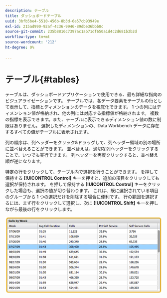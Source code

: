 ```yaml
---
description: テーブル
title: ダッシュボードテーブル
uuid: 3bfb5be4-5510-456b-8b3d-6e57cb93949e
exl-id: 215ad990-92af-4c36-9946-89dbe36bbb8c
source-git-commit: 235b8816c7397ac1ab71df650a1d4c2d681b3b2d
workflow-type: tm+mt
source-wordcount: '212'
ht-degree: 0%

---
```


# テーブル{#tables}

テーブルは、ダッシュボードアプリケーションで使用できる、最も詳細な指向のビジュアライゼーションです。 テーブルでは、各データ要素をテーブルの行として表示して、指標とディメンションのデータを視覚化できます。 1 つの列にはディメンション値が格納され、他の列には対応する指標値が格納されます。 複数の指標を表示できます。また、テーブルに表示できるディメンション値の数に制限はありません。 選択したディメンションの、Data Workbench データに存在するすべての値がテーブルに表示されます。

列の順序は、列ヘッダーをクリック&amp;ドラッグして、列ヘッダー領域の別の場所に並べ替えることができます。 並べ替えは、適切な列ヘッダーをクリックすることで、いつでも実行できます。 列ヘッダーを再度クリックすると、並べ替え順が逆になります。

特定の行をクリックして、テーブル内で選択を行うことができます。 を押して保持する **[!UICONTROL Control]** キーを押すと、追加の項目をクリックしても選択が保持されます。 を押して保持する **[!UICONTROL Control]** キーをクリックした場合も、選択の値が切り替わります。 これは、既に選択されている項目のグループから 1 つの選択だけを削除する場合に便利です。 行の範囲を選択するには、まず行をクリックして選択し、次に **[!UICONTROL Shift]** キーを押しながら最後の行をクリックします。

![](assets/table.png)
